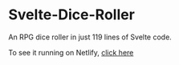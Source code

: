 # Svelte-Dice-Roller

An RPG dice roller in just 119 lines of Svelte code.

To see it running on Netlify, [click here](https://svelte-dice-roller.netlify.com/)
